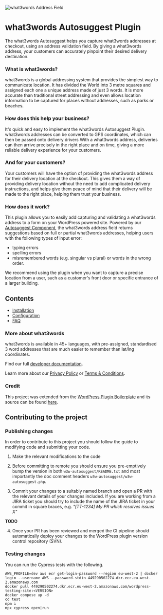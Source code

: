 ![what3words Address Field](assets/wordpress-header.jpg, "what3wordsAddress Field")
# what3words Autosuggest Plugin

The what3words Autosuggest helps you capture what3words addresses at checkout, using an address validation field. By giving a what3words address, your customers can accurately pinpoint their desired delivery destination.

### What is what3words?

what3words is a global addressing system that provides the simplest way to communicate location. It has divided the World into 3 metre squares and assigned each one a unique address made of just 3 words. It is more accurate than traditional street addressing and even allows location information to be captured for places without addresses, such as parks or beaches.

### How does this help your business?

It's quick and easy to implement the what3words Autosuggest Plugin. what3words addresses can be converted to GPS coordinates, which can then be passed onto delivery drivers With a what3words address, deliveries can then arrive precisely in the right place and on time, giving a more reliable delivery experience for your customers.

### And for your customers?

Your customers will have the option of providing the what3words address for their delivery location at the checkout. This gives them a way of providing delivery location without the need to add complicated delivery instructions, and helps give them peace of mind that their delivery will be made to the right place, helping them trust your business.

### How does it work?

This plugin allows you to easily add capturing and validating a what3words address to a form on your WordPress powered site. Powered by our [Autosuggest Component](https://developer.what3words.com/components), the what3words address field returns suggestions based on full or partial what3words addresses, helping users with the following types of input error:

* typing errors
* spelling errors
* misremembered words (e.g. singular vs plural) or words in the wrong order.

We recommend using the plugin when you want to capture a precise location from a user, such as a customer's front door or specific entrance of a larger building.


## Contents

* [Installation](docs/install.md)
* [Configuration](docs/configuration.md)
* [FAQ](docs/faq.md)

### More about what3words

what3words is available in 45+ languages, with pre-assigned, standardised 3 word addresses that are much easier to remember than lat/lng coordinates.

Find our full [developer documentation](https://developer.what3words.com).

Learn more about our [Privacy Policy](https://what3words.com/privacy) or [Terms & Conditions](https://what3words.com/terms).


### Credit

This project was extended from the [WordPress Plugin Boilerplate](docs/boilerplate.md) and its source can be found [here](https://github.com/DevinVinson/WordPress-Plugin-Boilerplate).


## Contributing to the project

### Publishing changes

In order to contribute to this project you should follow the guide to modifying code and submitting your code.

1. Make the relevant modifications to the code

2. Before committing to remote you should ensure you pre-emptively bump the version in both `w3w-autosuggest/README.txt` and most importantly the doc comment headers `w3w-autosuggest/w3w-autosuggest.php`.

3. Commit your changes to a suitably named branch and open a PR with the relevant details of your changes included. If you are working from a JIRA ticket you should try to include the name of the JIRA ticket in your commit in square braces, e.g. _"[TT-1234] My PR which resolves issues X"_

__TODO__

4. Once your PR has been reviewed and merged the CI pipeline should automatically deploy your changes to the WordPress plugin version control repository (SVN).


### Testing changes

You can run the Cypress tests with the following.

```
AWS_PROFILE=dev aws ecr get-login-password --region eu-west-2 | docker login --username AWS --password-stdin 449290502274.dkr.ecr.eu-west-2.amazonaws.com
docker pull 449290502274.dkr.ecr.eu-west-2.amazonaws.com/wordpress-testing-site:<VERSION>
docker compose up -d
cd test
npm i
npx cypress open|run
```

